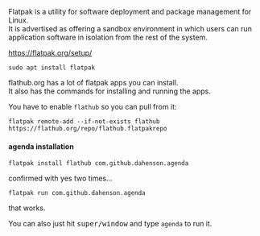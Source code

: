 Flatpak is a utility for software deployment and package management for Linux.\
It is advertised as offering a sandbox environment in which users can run application software in isolation from the rest of the system.

https://flatpak.org/setup/

```
sudo apt install flatpak
```

flathub.org has a lot of flatpak apps you can install.\
It also has the commands for installing and running the apps.

You have to enable `flathub` so you can pull from it:
```
flatpak remote-add --if-not-exists flathub https://flathub.org/repo/flathub.flatpakrepo
```

#### agenda installation
```
flatpak install flathub com.github.dahenson.agenda
```
confirmed with yes two times...
```
flatpak run com.github.dahenson.agenda
```
that works.

You can also just hit <kbd>super/window</kbd> and type `agenda` to run it.

